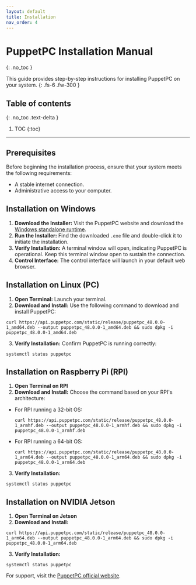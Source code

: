 ```yaml
---
layout: default
title: Installation
nav_order: 4
---
```


# PuppetPC Installation Manual
{: .no_toc }

This guide provides step-by-step instructions for installing PuppetPC on your system.
{: .fs-6 .fw-300 }

## Table of contents
{: .no_toc .text-delta }

1. TOC
{:toc}

---

## Prerequisites
Before beginning the installation process, ensure that your system meets the following requirements:
- A stable internet connection.
- Administrative access to your computer.

## Installation on Windows
1. **Download the Installer:** Visit the PuppetPC website and download the [Windows standalone runtime](https://api.puppetpc.com/static/release/puppetpc-windows-amd64.exe).
2. **Run the Installer:** Find the downloaded `.exe` file and double-click it to initiate the installation.
3. **Verify Installation:** A terminal window will open, indicating PuppetPC is operational. Keep this terminal window open to sustain the connection.
4. **Control Interface:** The control interface will launch in your default web browser.

## Installation on Linux (PC)
1. **Open Terminal:** Launch your terminal.
2. **Download and Install:** Use the following command to download and install PuppetPC:
```
curl https://api.puppetpc.com/static/release/puppetpc_48.0.0-1_amd64.deb --output puppetpc_48.0.0-1_amd64.deb && sudo dpkg -i puppetpc_48.0.0-1_amd64.deb
```
3. **Verify Installation:** Confirm PuppetPC is running correctly:
```
systemctl status puppetpc
```

## Installation on Raspberry Pi (RPI)
1. **Open Terminal on RPI** 
2. **Download and Install:** Choose the command based on your RPI's architecture:
- For RPI running a 32-bit OS:
  ```
  curl https://api.puppetpc.com/static/release/puppetpc_48.0.0-1_armhf.deb --output puppetpc_48.0.0-1_armhf.deb && sudo dpkg -i puppetpc_48.0.0-1_armhf.deb
  ```
- For RPI running a 64-bit OS:
  ```
  curl https://api.puppetpc.com/static/release/puppetpc_48.0.0-1_arm64.deb --output puppetpc_48.0.0-1_arm64.deb && sudo dpkg -i puppetpc_48.0.0-1_arm64.deb
  ```
3. **Verify Installation:**
```
systemctl status puppetpc
```

## Installation on NVIDIA Jetson
1. **Open Terminal on Jetson** 
2. **Download and Install:** 
```
curl https://api.puppetpc.com/static/release/puppetpc_48.0.0-1_arm64.deb --output puppetpc_48.0.0-1_arm64.deb && sudo dpkg -i puppetpc_48.0.0-1_arm64.deb
```
3. **Verify Installation:** 
```
systemctl status puppetpc
```

For support, visit the [PuppetPC official website](https://www.puppetpc.com).
